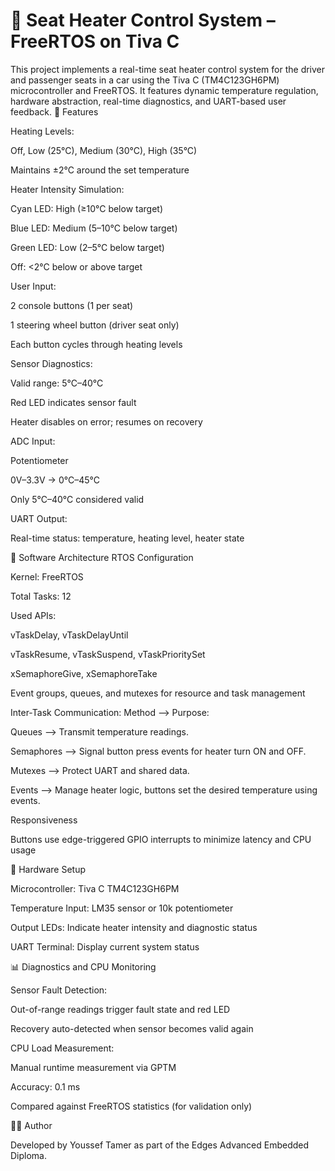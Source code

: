 # 🚗 Seat Heater Control System – FreeRTOS on Tiva C

This project implements a real-time seat heater control system for the driver and passenger seats in a car using the Tiva C (TM4C123GH6PM) microcontroller and FreeRTOS. It features dynamic temperature regulation, hardware abstraction, real-time diagnostics, and UART-based user feedback.
🔧 Features

Heating Levels:
  
  Off, Low (25°C), Medium (30°C), High (35°C)
  
  Maintains ±2°C around the set temperature
  
  Heater Intensity Simulation:
  
  Cyan LED: High (≥10°C below target)
  
  Blue LED: Medium (5–10°C below target)
  
  Green LED: Low (2–5°C below target)
  
  Off: <2°C below or above target

User Input:
  
  2 console buttons (1 per seat)
  
  1 steering wheel button (driver seat only)
  
  Each button cycles through heating levels

Sensor Diagnostics:
  
  Valid range: 5°C–40°C
  
  Red LED indicates sensor fault
  
  Heater disables on error; resumes on recovery

ADC Input:
  
  Potentiometer
  
  0V–3.3V → 0°C–45°C
  
  Only 5°C–40°C considered valid

UART Output:
  
  Real-time status: temperature, heating level, heater state

🧠 Software Architecture
  RTOS Configuration
  
  Kernel: FreeRTOS
  
  Total Tasks: 12

Used APIs:
  
  vTaskDelay, vTaskDelayUntil
  
  vTaskResume, vTaskSuspend, vTaskPrioritySet
  
  xSemaphoreGive, xSemaphoreTake
  
  Event groups, queues, and mutexes for resource and task management


Inter-Task Communication:
  Method	-->  Purpose:
  
   Queues	-->  Transmit temperature readings.
   
   Semaphores	-->  Signal button press events for heater turn ON and OFF.
   
   Mutexes	   -->   Protect UART and shared data.
   
   Events	   -->   Manage heater logic, buttons set the desired temperature using events.

Responsiveness

  Buttons use edge-triggered GPIO interrupts to minimize latency and CPU usage



🔌 Hardware Setup

  Microcontroller: Tiva C TM4C123GH6PM
  
  Temperature Input: LM35 sensor or 10k potentiometer
  
  Output LEDs: Indicate heater intensity and diagnostic status
  
  UART Terminal: Display current system status

📊 Diagnostics and CPU Monitoring

  Sensor Fault Detection:
  
  Out-of-range readings trigger fault state and red LED
  
  Recovery auto-detected when sensor becomes valid again

CPU Load Measurement:

  Manual runtime measurement via GPTM
  
  Accuracy: 0.1 ms
  
  Compared against FreeRTOS statistics (for validation only)




🧑‍💻 Author

Developed by Youssef Tamer as part of the Edges Advanced Embedded Diploma.
